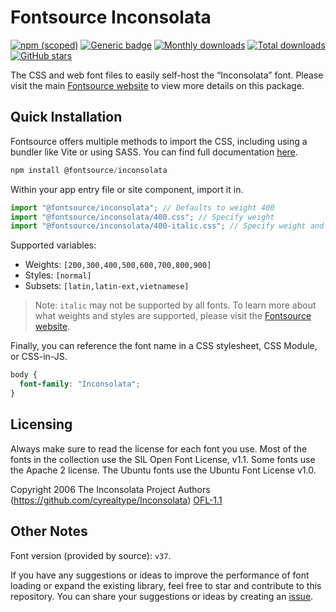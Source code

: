 # Fontsource Inconsolata

[![npm (scoped)](https://img.shields.io/npm/v/@fontsource/inconsolata?color=brightgreen)](https://www.npmjs.com/package/@fontsource/inconsolata) [![Generic badge](https://img.shields.io/badge/fontsource-passing-brightgreen)](https://github.com/fontsource/fontsource) [![Monthly downloads](https://badgen.net/npm/dm/@fontsource/inconsolata)](https://github.com/fontsource/fontsource) [![Total downloads](https://badgen.net/npm/dt/@fontsource/inconsolata)](https://github.com/fontsource/fontsource) [![GitHub stars](https://img.shields.io/github/stars/fontsource/fontsource.svg?style=social&label=Star)](https://github.com/fontsource/fontsource/stargazers)

The CSS and web font files to easily self-host the “Inconsolata” font. Please visit the main [Fontsource website](https://fontsource.org/fonts/inconsolata) to view more details on this package.

## Quick Installation

Fontsource offers multiple methods to import the CSS, including using a bundler like Vite or using SASS. You can find full documentation [here](https://fontsource.org/docs/getting-started/introduction).

```javascript
npm install @fontsource/inconsolata
```

Within your app entry file or site component, import it in.

```javascript
import "@fontsource/inconsolata"; // Defaults to weight 400
import "@fontsource/inconsolata/400.css"; // Specify weight
import "@fontsource/inconsolata/400-italic.css"; // Specify weight and style
```

Supported variables:
- Weights: `[200,300,400,500,600,700,800,900]`
- Styles: `[normal]`
- Subsets: `[latin,latin-ext,vietnamese]`

> Note: `italic` may not be supported by all fonts. To learn more about what weights and styles are supported, please visit the [Fontsource website](https://fontsource.org/fonts/inconsolata).

Finally, you can reference the font name in a CSS stylesheet, CSS Module, or CSS-in-JS.

```css
body {
  font-family: "Inconsolata";
}
```

## Licensing
Always make sure to read the license for each font you use. Most of the fonts in the collection use the SIL Open Font License, v1.1. Some fonts use the Apache 2 license. The Ubuntu fonts use the Ubuntu Font License v1.0.

Copyright 2006 The Inconsolata Project Authors (https://github.com/cyrealtype/Inconsolata)
[OFL-1.1](https://openfontlicense.org)

## Other Notes
Font version (provided by source): `v37`.

If you have any suggestions or ideas to improve the performance of font loading or expand the existing library, feel free to star and contribute to this repository. You can share your suggestions or ideas by creating an [issue](https://github.com/fontsource/fontsource/issues).